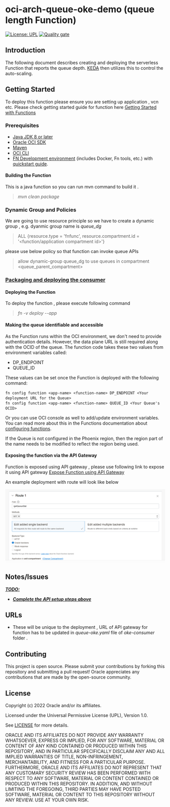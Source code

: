# oci-arch-queue-oke-demo (queue length Function)

[![License: UPL](https://img.shields.io/badge/license-UPL-green)](https://img.shields.io/badge/license-UPL-green) [![Quality gate](https://sonarcloud.io/api/project_badges/quality_gate?project=oracle-devrel_oci-arch-queue-oke-demo)](https://sonarcloud.io/dashboard?id=oracle-devrel_oci-arch-queue-oke-demo)

## Introduction

The following document describes creating and deploying the serverless Function that reports the queue depth. [KEDA](https://keda.sh/) then utilizes this to control the auto-scaling.

## Getting Started

To deploy this function please ensure you are setting up application , vcn etc. Please check getting  started guide for function here [Getting Started with Functions](https://docs.oracle.com/en-us/iaas/developer-tutorials/tutorials/functions/func-setup-cs/01-summary.htm)

### Prerequisites

- [Java JDK 8 or later](https://www.oracle.com/java/technologies/downloads/)
- [Oracle OCI SDK](https://docs.oracle.com/en-us/iaas/Content/API/SDKDocs/javasdk.htm)
- [Maven](https://maven.apache.org/download.cgi)
- [OCI CLI](https://docs.oracle.com/en-us/iaas/Content/API/Concepts/cliconcepts.htm)
- [FN Development environment](https://docs.oracle.com/en-us/iaas/Content/Functions/Tasks/functionsconfiguringclient.htm) (includes Docker, Fn tools, etc.)  with [quickstart guide](https://docs.oracle.com/en-us/iaas/Content/Functions/Tasks/functionsquickstartlocalhost.htm).



#### Building the Function

This is a java function so you can run mvn command to build it .
> *mvn clean package*

### Dynamic Group and Policies
  

We are going to use resource principle so we have to create a dynamic group , e.g. dyanmic group name is *queue_dg*
>ALL {resource.type = 'fnfunc', resource.compartment.id = '<function/application compartment id>'}

please use below policy so that function can invoke queue APIs 
> allow dynamic-group queue_dg to use queues in compartment <queue_parent_compartment>


### <u>Packaging and deploying the consumer</u>

#### Deploying the Function

To deploy the function , please execute following command 
> *fn -v deploy --app <your application name>*

#### Making the queue identifiable and accessible

As the Function runs within the OCI environment, we don't need to provide authentication details. However, the data plane URL is still required along with the OCID of the queue. The function code takes these two values from environment variables called:

- DP_ENDPOINT
- QUEUE_ID

These values can be set once the Function is deployed with the following command:

```
fn config function <app-name> <function-name> DP_ENDPOINT <Your deployment URL for the Queue>
fn config function <app-name> <function-name> QUEUE_ID <Your Queue's OCID>
```
Or you can use OCI console as well to add/update environment variables.
You can read more about this in the Functions documentation about [configuring functions](https://docs.oracle.com/en-us/iaas/Content/Functions/Tasks/functionspassingconfigparams.htm).

If the Queue is not configured in the Phoenix region, then the region part of the name needs to be modified to reflect the region being used.

#### Exposing the function via the API Gateway

Function is exposed using API gateway , please use following link to expose it using API gateway [Expose Function using API Gateway](https://docs.oracle.com/en-us/iaas/Content/APIGateway/Tasks/apigatewayusingfunctionsbackend.htm)

An example deployment with route will look like below 

![](../images/api-config.png)


## Notes/Issues

***<u>TODO:</u>***

* ***<u>Complete the API setup steps above</u>***

## URLs

* These will be unique to the deployment , URL of API gateway for function has to be updated in *queue-oke.yaml* file of *oke-consumer* folder .

## Contributing

This project is open source.  Please submit your contributions by forking this repository and submitting a pull request!  Oracle appreciates any contributions that are made by the open-source community.

## License

Copyright (c) 2022 Oracle and/or its affiliates.

Licensed under the Universal Permissive License (UPL), Version 1.0.

See [LICENSE](LICENSE) for more details.

ORACLE AND ITS AFFILIATES DO NOT PROVIDE ANY WARRANTY WHATSOEVER, EXPRESS OR IMPLIED, FOR ANY SOFTWARE, MATERIAL OR CONTENT OF ANY KIND CONTAINED OR PRODUCED WITHIN THIS REPOSITORY, AND IN PARTICULAR SPECIFICALLY DISCLAIM ANY AND ALL IMPLIED WARRANTIES OF TITLE, NON-INFRINGEMENT, MERCHANTABILITY, AND FITNESS FOR A PARTICULAR PURPOSE.  FURTHERMORE, ORACLE AND ITS AFFILIATES DO NOT REPRESENT THAT ANY CUSTOMARY SECURITY REVIEW HAS BEEN PERFORMED WITH RESPECT TO ANY SOFTWARE, MATERIAL OR CONTENT CONTAINED OR PRODUCED WITHIN THIS REPOSITORY. IN ADDITION, AND WITHOUT LIMITING THE FOREGOING, THIRD PARTIES MAY HAVE POSTED SOFTWARE, MATERIAL OR CONTENT TO THIS REPOSITORY WITHOUT ANY REVIEW. USE AT YOUR OWN RISK. 
